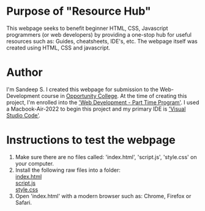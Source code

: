 # Purpose of "Resource Hub"
This webpage seeks to benefit beginner HTML, CSS, Javascript programmers (or web developers) by providing a one-stop hub for useful resources such as: Guides, cheatsheets, IDE's, etc. The webpage itself was created using HTML, CSS and javascript.
# Author
I'm Sandeep S. I created this webpage for submission to the Web-Development course in [Opportunity College](https://www.opcollege.org/). At the time of creating this project, I'm enrolled into the ['Web Development - Part Time Program'](https://www.opcollege.org/web-development). I used a Macbook-Air-2022 to begin this project and my primary IDE is ['Visual Studio Code'](https://code.visualstudio.com/).
# Instructions to test the webpage
1. Make sure there are no files called: 'index.html', 'script.js', 'style.css' on your computer.
2. Install the following raw files into a folder: <br>
   [index.html](https://github.com/sandeepsudhan/jwd-project-1/blob/main/index.html) <br>
   [script.js](https://github.com/sandeepsudhan/jwd-project-1/blob/main/script.js) <br>
   [style.css](https://github.com/sandeepsudhan/jwd-project-1/blob/main/style.css) <br>
3. Open 'index.html' with a modern browser such as: Chrome, Firefox or Safari.
